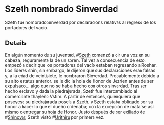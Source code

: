 # Szeth nombrado Sinverdad
Szeth fue nombrado Sinverdad por declaracions relativas al regreso de los portadores del vacío.

## Details
En algún momento de su juventud, #[Szeth](characters/szeth) comenzó a oir una voz en su cabeza, seguramente la de un spren. Tal vez a consecuencia de esto, empezó a decir que los portadores del vacío estaban regresando a Roshar. Los líderes shin, sin embargo, le dijeron que sus declaraciones eran falsas y, a la edad de veintisiete, le nombraron Sinverdad. Probablemente debido a su alto estatus anterior, se le dio la hoja de Honor de Jezrien antes de ser expulsado... algo que no se había hecho con otros sinverdad. Tras ser hecho esclavo y dada la piedrajurada, Szeth fue intercambiado al comerciante thayleño Vstim. A partir de entonces, quienquiera que poseyese su piedrajurada poseía a Szeth, y Szeth estaba obligado por su honor a hacer lo que el dueño ordenaba; con la excepción de matarse así mismo o entregar su hoja de Honor. Justo después de ser exiliado de #[Shinovar](locations/shinovar), Szeth visitó #[Urithiru](locations/urithiru) por primera vez.  
